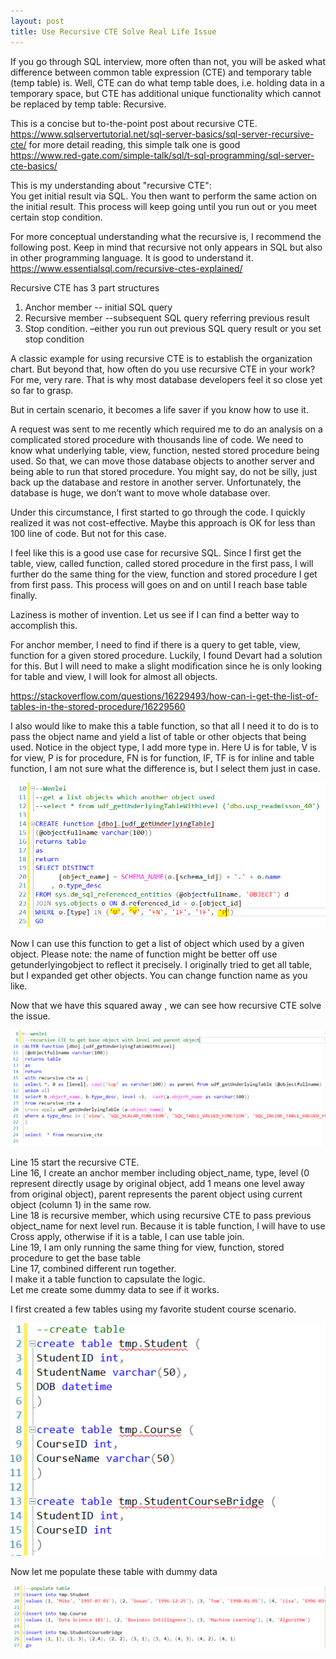 ```yaml
---
layout: post
title: Use Recursive CTE Solve Real Life Issue
---
```


If you go through SQL interview, more often than not, you will be asked what difference between common table expression (CTE) and temporary table (temp table) is. Well, CTE can do what temp table does, i.e. holding data in a temporary space, but CTE has additional unique functionality which cannot be replaced by temp table: Recursive.  

This is a concise but to-the-point post about recursive CTE.  
<https://www.sqlservertutorial.net/sql-server-basics/sql-server-recursive-cte/> 
for more detail reading, this simple talk one is good  
<https://www.red-gate.com/simple-talk/sql/t-sql-programming/sql-server-cte-basics/>  

This is my understanding about "recursive CTE":   
You get initial result via SQL. You then want to perform the same action on the initial result. This process will keep going until you run out or you meet certain stop condition.  

For more conceptual understanding what the recursive is, I recommend the following post. Keep in mind that recursive not only appears in SQL but also in other programming language. It is good to understand it.    
<https://www.essentialsql.com/recursive-ctes-explained/>     

Recursive CTE has 3 part structures   
1.	Anchor member   -- initial SQL query  
2.	Recursive member  --subsequent SQL query referring previous result  
3.	Stop condition.    –either you run out previous SQL query result or you set stop condition  

A classic example for using recursive CTE is to establish the organization chart. But beyond that, how often do you use recursive CTE in your work? For me, very rare. That is why most database developers feel it so close yet so far to grasp.  

But in certain scenario, it becomes a life saver if you know how to use it.  

A request was sent to me recently which required me to do an analysis on a complicated stored procedure with thousands line of code. We need to know what underlying table, view, function, nested stored procedure being used. So that, we can move those database objects to another server and being able to run that stored procedure. You might say, do not be silly, just back up the database and restore in another server.  Unfortunately, the database is huge, we don’t want to move whole database over.  

Under this circumstance, I first started to go through the code. I quickly realized it was not cost-effective. Maybe this approach is OK for less than 100 line of code.  But not for this case.  

I feel like this is a good use case for recursive SQL. Since I first get the table, view, called function, called stored procedure in the first pass, I will further do the same thing for the view, function and stored procedure I get from first pass. This process will goes on and on until I reach base table finally.    

Laziness is mother of invention. Let us see if I can find a better way to accomplish this.  

For anchor member, I need to find if there is a query to get table, view, function for a given stored procedure. Luckily, I found Devart had a solution for this. But I will need to make a slight modification since he is only looking for table and view, I will look for almost all objects.  

<https://stackoverflow.com/questions/16229493/how-can-i-get-the-list-of-tables-in-the-stored-procedure/16229560>  

I also would like to make this a table function, so that all I need it to do is to pass the object name and yield a list of table or other objects that being used.  Notice in the object type, I add more type in.  Here U is for table, V is for view, P is for procedure, FN is for function,  IF, TF is for inline and table function, I am not sure what the difference is, but I select them just in case.  

<img src="/images/blog32/base_function.PNG">  

Now I can use this function to get a list of object which used by a given object. Please note: the name of function might be better off use getunderlyingobject to reflect it precisely. I originally tried to get all table, but I expanded get other objects.  You can change function name as you like.  

Now that we have this squared away , we can see how recursive CTE  solve the issue.  

<img src="/images/blog32/get_all_function.PNG">  

Line 15 start the recursive CTE.   
Line 16, I create an anchor member including object_name, type, level (0 represent directly usage by original object, add 1 means one level away from original object), parent represents the parent object using current object (column 1) in the same row.    
Line 18 is recursive member, which using recursive CTE to pass previous object_name for next level run. Because it is table function, I will have to use Cross apply, otherwise if it is a table, I can use table join.  
Line 19, I am only running the same thing for view, function, stored procedure to get the base table  
Line 17, combined different run together.    
I make it a table function to capsulate the logic.   
Let me create some dummy data to see if it works.  

I first created a few tables using my favorite student course scenario.   

<img src="/images/blog32/create_table.PNG">  

Now let me populate these table with dummy data

<img src="/images/blog32/populate table.PNG">  




